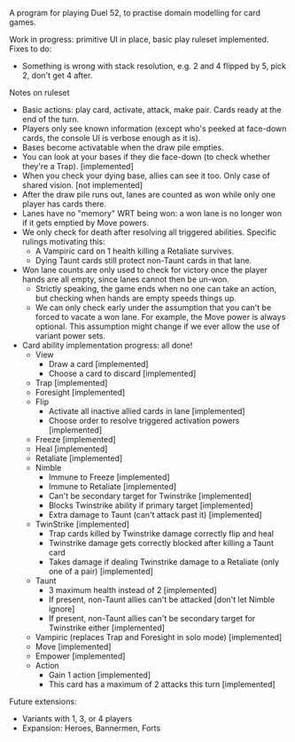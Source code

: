A program for playing Duel 52, to practise domain modelling for card games.

Work in progress: primitive UI in place, basic play ruleset implemented.
Fixes to do:
- Something is wrong with stack resolution, e.g. 2 and 4 flipped by 5, pick 2, don't get 4 after.

Notes on ruleset

- Basic actions: play card, activate, attack, make pair. Cards ready at the end of the turn.
- Players only see known information (except who's peeked at face-down cards, the console UI is verbose enough as it is).
- Bases become activatable when the draw pile empties.
- You can look at your bases if they die face-down (to check whether they're a Trap). [implemented]
- When you check your dying base, allies can see it too. Only case of shared vision. [not implemented]
- After the draw pile runs out, lanes are counted as won while only one player has cards there.
- Lanes have no "memory" WRT being won: a won lane is no longer won if it gets emptied by Move powers.
- We only check for death after resolving all triggered abilities. Specific rulings motivating this:
  - A Vampiric card on 1 health killing a Retaliate survives.
  - Dying Taunt cards still protect non-Taunt cards in that lane.
- Won lane counts are only used to check for victory once the player hands are all empty, since lanes cannot then be un-won.
  - Strictly speaking, the game ends when no one can take an action, but checking when hands are empty speeds things up.
  - We can only check early under the assumption that you can't be forced to vacate a won lane. For example, the Move power is always optional. This assumption might change if we ever allow the use of variant power sets.
- Card ability implementation progress: all done!
  - View
    - Draw a card [implemented]
    - Choose a card to discard [implemented]
  - Trap [implemented]
  - Foresight [implemented]
  - Flip
    - Activate all inactive allied cards in lane [implemented]
    - Choose order to resolve triggered activation powers [implemented]
  - Freeze [implemented]
  - Heal [implemented]
  - Retaliate [implemented]
  - Nimble
    - Immune to Freeze [implemented]
    - Immune to Retaliate [implemented]
    - Can't be secondary target for Twinstrike [implemented]
    - Blocks Twinstrike ability if primary target [implemented]
    - Extra damage to Taunt (can't attack past it) [implemented]
  - TwinStrike [implemented]
    - Trap cards killed by Twinstrike damage correctly flip and heal
    - Twinstrike damage gets correctly blocked after killing a Taunt card
    - Takes damage if dealing Twinstrike damage to a Retaliate (only one of a pair) [implemented]
  - Taunt
    - 3 maximum health instead of 2 [implemented]
    - If present, non-Taunt allies can't be attacked [don't let Nimble ignore]
    - If present, non-Taunt allies can't be secondary target for Twinstrike either [implemented]
  - Vampiric (replaces Trap and Foresight in solo mode) [implemented]
  - Move [implemented]
  - Empower [implemented]
  - Action
    - Gain 1 action [implemented]
    - This card has a maximum of 2 attacks this turn [implemented]

Future extensions:

- Variants with 1, 3, or 4 players
- Expansion: Heroes, Bannermen, Forts
